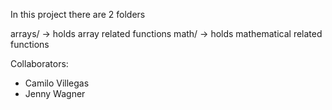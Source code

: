 In this project there are 2 folders

arrays/ -> holds array related functions
math/ -> holds mathematical related functions

Collaborators:
- Camilo Villegas
- Jenny Wagner